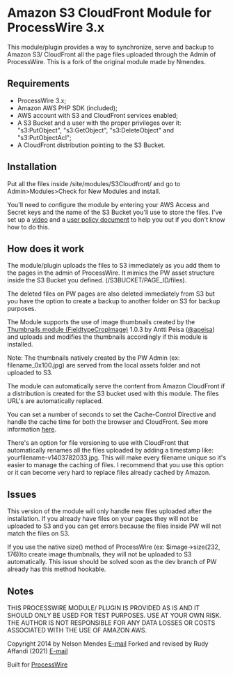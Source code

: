 # Amazon S3 CloudFront Module for ProcessWire 3.x

This module/plugin provides a way to synchronize, serve and backup to Amazon S3/ CloudFront all the page files uploaded through the Admin of ProcessWire. This is a fork of the original module made by Nmendes.

## Requirements

- ProcessWire 3.x;
- Amazon AWS PHP SDK (included);
- AWS account with S3 and CloudFront services enabled;
- A S3 Bucket and a user with the proper privileges over it: "s3:PutObject", "s3:GetObject", "s3:DeleteObject" and "s3:PutObjectAcl";
- A CloudFront distribution pointing to the S3 Bucket.

## Installation 

Put all the files inside /site/modules/S3Cloudfront/ and go to Admin>Modules>Check for New Modules and install. 

You'll need to configure the module by entering your AWS Access and Secret keys and the name of the S3 Bucket you'll use to store the files. I've set up a [video](http://youtu.be/Hpj7AA0Rz14) and a [user policy document](https://gist.github.com/nmendes/9053e1c3347dec7741d8) to help you out if you don't know how to do this.

## How does it work

The module/plugin uploads the files to S3 immediately as you add them to the pages in the admin of ProcessWire. It mimics the PW asset structure inside the S3 Bucket you defined. (/S3BUCKET/PAGE_ID/files).

The deleted files on PW pages are also deleted immediately from S3 but you have the option to create a backup to another folder on S3 for backup purposes.

The Module supports the use of image thumbnails created by the [Thumbnails module (FieldtypeCropImage)](http://modules.processwire.com/modules/fieldtype-crop-image/) 1.0.3 by Antti Peisa ([@apeisa](https://github.com/apeisa)) and uploads and modifies the thumbnails accordingly if this module is installed.

Note: The thumbnails natively created by the PW Admin (ex: filename_0x100.jpg) are served from the local assets folder and not uploaded to S3.

The module can automatically serve the content from Amazon CloudFront if a distribution is created for the S3 bucket used with this module. The files URL's are automatically replaced. 

You can set a number of seconds to set the Cache-Control Directive and handle the cache time for both the browser and CloudFront. See more information [here](http://docs.aws.amazon.com/AmazonCloudFront/latest/DeveloperGuide/Expiration.html).

There's an option for file versioning to use with CloudFront that automatically renames all the files uploaded by adding a timestamp like: yourfilename-v1403782033.jpg. This will make every filename unique so it's easier to manage the caching of files. I recommend that you use this option or it can become very hard to replace files already cached by Amazon.

## Issues

This version of the module will only handle new files uploaded after the installation. If you already have files on your pages they will not be uploaded to S3 and you can get errors because the files inside PW will not match the files on S3.

If you use the native size() method of ProcessWire (ex: $image->size(232, 176))to create image thumbnails, they will not be uploaded to S3 automatically. This issue should be solved soon as the dev branch of PW already has this method hookable. 

## Notes

THIS PROCESSWIRE MODULE/ PLUGIN IS PROVIDED AS IS AND IT SHOULD ONLY BE USED FOR TEST PURPOSES. USE AT YOUR OWN RISK. THE AUTHOR IS NOT RESPONSIBLE FOR ANY DATA LOSSES OR COSTS ASSOCIATED WITH THE USE OF AMAZON AWS.

Copyright 2014 by Nelson Mendes [E-mail](mailto:nelsonmendes@gmail.com)
Forked and revised by Rudy Affandi (2021) [E-mail](mailto:rudy@adnetinc.com)

Built for [ProcessWire](http://processwire.com/)